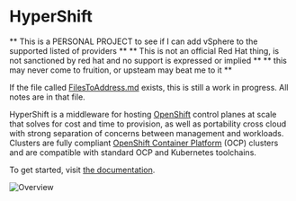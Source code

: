 # HyperShift


** This is a PERSONAL PROJECT to see if I can add vSphere to the supported listed of providers **
** This is not an official Red Hat thing, is not sanctioned by red hat and no support is expressed or implied **
** this may never come to fruition, or upsteam may beat me to it **

If the file called [FilesToAddress.md](FilesToAddress.md) exists, this is still a work in progress. All notes are in that file.


HyperShift is a middleware for hosting [OpenShift](https://www.openshift.com/) control
planes at scale that solves for cost and time to provision, as well as portability
cross cloud with strong separation of concerns between management and workloads.
Clusters are fully compliant [OpenShift Container Platform](https://www.redhat.com/en/technologies/cloud-computing/openshift/container-platform) (OCP)
clusters and are compatible with standard OCP and Kubernetes toolchains.

To get started, visit [the documentation](https://hypershift-docs.netlify.app/).

![Overview](docs/content/images/high-level-overview.png)
